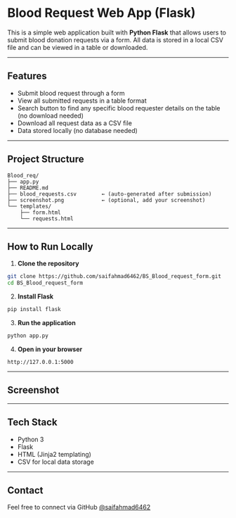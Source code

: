 #  Blood Request Web App (Flask)

This is a simple web application built with **Python Flask** that allows users to submit blood donation requests via a form. All data is stored in a local CSV file and can be viewed in a table or downloaded.

---

##  Features

-  Submit blood request through a form  
-  View all submitted requests in a table format
-  Search button to find any specific blood requester details on the table (no download needed)
-  Download all request data as a CSV file  
-  Data stored locally (no database needed)  

---

##  Project Structure

```
Blood_req/
├── app.py
├── README.md
├── blood_requests.csv        ← (auto-generated after submission)
├── screenshot.png            ← (optional, add your screenshot)
└── templates/
    ├── form.html
    └── requests.html
```

---

##  How to Run Locally

1. **Clone the repository**

```bash
git clone https://github.com/saifahmad6462/BS_Blood_request_form.git
cd BS_Blood_request_form
```

2. **Install Flask**

```bash
pip install flask
```

3. **Run the application**

```bash
python app.py
```

4. **Open in your browser**

```
http://127.0.0.1:5000
```

---

##  Screenshot



<!-- ![Screenshot of Blood Request Form](Blood_req.png) -->
<!-- ![Screenshot of Blood Request Form](Blood_req2.png) -->
<!-- ![Screenshot of Blood Request Form](Blood_req3.png) -->

---

##  Tech Stack

- Python 3  
- Flask  
- HTML (Jinja2 templating)  
- CSV for local data storage  

---

##  Contact

Feel free to connect via GitHub [@saifahmad6462](https://github.com/saifahmad6462)  

